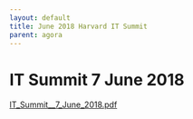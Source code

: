 ```yaml
---
layout: default
title: June 2018 Harvard IT Summit
parent: agora
---
```

# IT Summit 7 June 2018

[IT_Summit__7_June_2018.pdf](IT%20Summit%207%20June%202018.assets/IT_Summit__7_June_2018.pdf)
